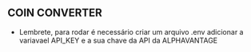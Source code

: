 ## COIN CONVERTER
- Lembrete, para rodar é necessário criar um arquivo .env adicionar a variavael API_KEY e a sua chave da API da ALPHAVANTAGE